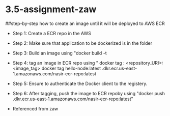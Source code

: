 # 3.5-assignment-zaw

##step-by-step how to create an image until it will be deployed to AWS ECR
- Step 1: Create a ECR repo in the AWS
- Step 2: Make sure that application to be dockerized is in the folder
- Step 3: Build an image using "docker build -t <image name eg. hello-node>
- Step 4: tag an image in ECR repo using " docker tag <image name>:<name tag> <repository_URI>:<image_tag>
        docker tag hello-node:latest <account no>.dkr.ecr.us-east-1.amazonaws.com/nasir-ecr-repo:latest
- Step 5: Ensure to authenticate the Docker client to the registery.
- Step 6: After tagging, push the image to ECR repoby using "docker push <account no>.dkr.ecr.us-east-1.amazonaws.com/nasir-ecr-repo:latest"

- Referenced from zaw
